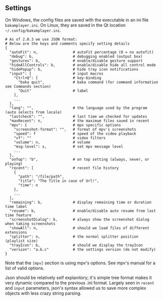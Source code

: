 ﻿## Settings

On Windows, the config files are saved with the executable in an ini file `bakamplayer.ini`.
On Linux, they are saved in the Qt location `~/.config/bakamplayer.ini`.

    # As of 2.0.3 we use JSON format:
    # Below are the keys and comments specify setting details
    {
      "autoFit": n,                # autoFit percentage (0 = no autofit)
      "debug": b,                  # debugging enabled (output box)
      "gestures": b,               # enable/disable gesture support
      "hideAllControls": b,        # enable/disable hide all control mode
      "hidePopup": b,              # hide tray icon notifications
      "input": {                   # input macros
        "Ctrl+Q": [                # key-binding
          "baka quit",             # baka command (for command information see Commands section)
          "Quit"                   # label
        ],
        ...
      },
      "lang": "",                  # the language used by the program (auto selects from locale)
      "lastcheck": "",             # last time we checked for updates
      "maxRecent": n,              # the maximum files saved in recent
      "mpv": {                     # mpv specific options
        "screenshot-format": "",   # format of mpv's screenshots
        "speed": f                 # speed of the video playback
        "vf": ""                   # video filters
        "volume": n,               # volume
        "msg-level": s,            # set mpv message level
        ...
      },
      "onTop": "b",                # on top setting (always, never, or playing)
      "recent": [                  # recent file history
        {
          "path": "/file/path",
          "title": "The Title in case of Url!",
          "time": n
        },
        ...
      ],
      "remaining": b,              # display remaining time or duration time label
      "resume": b,                 # enable/disable auto resume from last time feature
      "screenshotDialog": b,       # always show the screenshot dialog when taking screenshots
      "showAll": n,                # should we load files of different extensions
      "splitter": n,               # the normal splitter position (playlist size)
      "trayIcon": b,               # should we display the trayIcon
      "version": "a.b.c"           # the settings version (do not modify)
    }

Note that the `[mpv]` section is using mpv's options. See mpv's manual for a list of valid options.

Json should be relatively self explanitory; it's simple tree format makes it very dynamic compared to the previous .ini format. Largely seen in `recent` and `input` parameters, json's syntax allowed us to save more complex objects with less crazy string parsing.